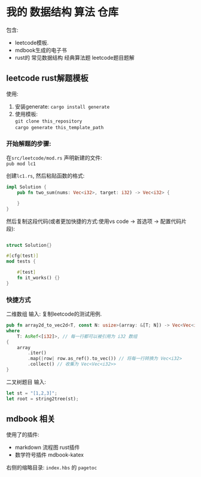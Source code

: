 


# 我的 数据结构  算法  仓库

包含:   
- leetcode模板.
- mdbook生成的电子书
- rust的 常见数据结构  经典算法题   leetcode题目题解



## leetcode  rust解题模板

使用:
1. 安装generate:  `cargo install generate`
2. 使用模板:  
 `git clone this_repository`   
 `cargo generate this_template_path`



### 开始解题的步骤:

在`src/leetcode/mod.rs` 声明新建的文件:  
`pub mod lc1`  

创建`lc1.rs`, 然后粘贴函数的格式:  

```rust
impl Solution {
    pub fn two_sum(nums: Vec<i32>, target: i32) -> Vec<i32> {

    }
}
```


然后复制这段代码(或者更加快捷的方式:使用vs code -> 首选项 -> 配置代码片段):   

```rust

struct Solution{}

#[cfg(test)]
mod tests {

    #[test]
    fn it_works() {}
}

```





### 快捷方式  

二维数组 输入: 复制leetcode的测试用例. 
```rust
pub fn array2d_to_vec2d<T, const N: usize>(array: &[T; N]) -> Vec<Vec<i32>>
where
    T: AsRef<[i32]>, // 每一行都可以被引用为 i32 数组
{
    array
        .iter()
        .map(|row| row.as_ref().to_vec()) // 将每一行转换为 Vec<i32>
        .collect() // 收集为 Vec<Vec<i32>>
}
```

二叉树题目 输入: 
```rust
let st = "[1,2,3]";
let root = string2tree(st);
```

## mdbook 相关
使用了的插件:  
- markdown 流程图 rust插件
- 数学符号插件 mdbook-katex 


右侧的缩略目录:  `index.hbs` 的 `pagetoc` 






